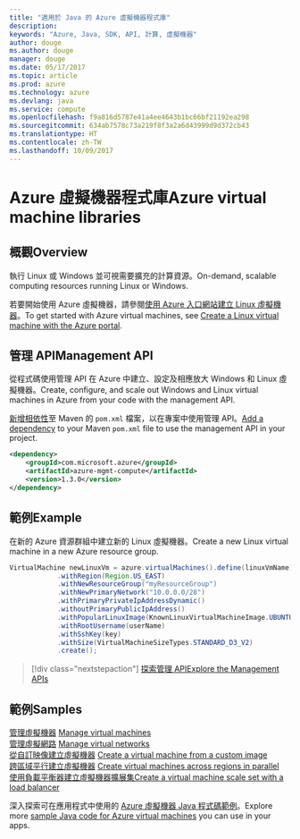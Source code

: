 ```yaml
---
title: "適用於 Java 的 Azure 虛擬機器程式庫"
description: 
keywords: "Azure, Java, SDK, API, 計算, 虛擬機器"
author: douge
ms.author: douge
manager: douge
ms.date: 05/17/2017
ms.topic: article
ms.prod: azure
ms.technology: azure
ms.devlang: java
ms.service: compute
ms.openlocfilehash: f9a816d5787e41a4ee4643b1bc66bf21192ea298
ms.sourcegitcommit: 634ab7578c73a219f8f3a2a6d43999d9d372cb43
ms.translationtype: HT
ms.contentlocale: zh-TW
ms.lasthandoff: 10/09/2017
---
```

# <a name="azure-virtual-machine-libraries"></a><span data-ttu-id="3d78b-103">Azure 虛擬機器程式庫</span><span class="sxs-lookup"><span data-stu-id="3d78b-103">Azure virtual machine libraries</span></span>

## <a name="overview"></a><span data-ttu-id="3d78b-104">概觀</span><span class="sxs-lookup"><span data-stu-id="3d78b-104">Overview</span></span>

<span data-ttu-id="3d78b-105">執行 Linux 或 Windows 並可視需要擴充的計算資源。</span><span class="sxs-lookup"><span data-stu-id="3d78b-105">On-demand, scalable computing resources running Linux or Windows.</span></span>

<span data-ttu-id="3d78b-106">若要開始使用 Azure 虛擬機器，請參閱[使用 Azure 入口網站建立 Linux 虛擬機器](/azure/virtual-machines/linux/quick-create-portal)。</span><span class="sxs-lookup"><span data-stu-id="3d78b-106">To get started with Azure virtual machines, see [Create a Linux virtual machine with the Azure portal](/azure/virtual-machines/linux/quick-create-portal).</span></span>

## <a name="management-api"></a><span data-ttu-id="3d78b-107">管理 API</span><span class="sxs-lookup"><span data-stu-id="3d78b-107">Management API</span></span>

<span data-ttu-id="3d78b-108">從程式碼使用管理 API 在 Azure 中建立、設定及相應放大 Windows 和 Linux 虛擬機器。</span><span class="sxs-lookup"><span data-stu-id="3d78b-108">Create, configure, and scale out Windows and Linux virtual machines in Azure from your code with the management API.</span></span>

<span data-ttu-id="3d78b-109">[新增相依性](https://maven.apache.org/guides/getting-started/index.html#How_do_I_use_external_dependencies)至 Maven 的 `pom.xml` 檔案，以在專案中使用管理 API。</span><span class="sxs-lookup"><span data-stu-id="3d78b-109">[Add a dependency](https://maven.apache.org/guides/getting-started/index.html#How_do_I_use_external_dependencies) to your Maven `pom.xml` file to use the management API in your project.</span></span>  

```XML
<dependency>
    <groupId>com.microsoft.azure</groupId>
    <artifactId>azure-mgmt-compute</artifactId>
    <version>1.3.0</version>
</dependency>
```   


## <a name="example"></a><span data-ttu-id="3d78b-110">範例</span><span class="sxs-lookup"><span data-stu-id="3d78b-110">Example</span></span>

<span data-ttu-id="3d78b-111">在新的 Azure 資源群組中建立新的 Linux 虛擬機器。</span><span class="sxs-lookup"><span data-stu-id="3d78b-111">Create a new Linux virtual machine in a new Azure resource group.</span></span>

```java
VirtualMachine newLinuxVm = azure.virtualMachines().define(linuxVmName)
            .withRegion(Region.US_EAST)
            .withNewResourceGroup("myResourceGroup")
            .withNewPrimaryNetwork("10.0.0.0/28")
            .withPrimaryPrivateIpAddressDynamic()
            .withoutPrimaryPublicIpAddress()
            .withPopularLinuxImage(KnownLinuxVirtualMachineImage.UBUNTU_SERVER_16_04_LTS)
            .withRootUsername(userName)
            .withSshKey(key)
            .withSize(VirtualMachineSizeTypes.STANDARD_D3_V2)
            .create();
```

> [!div class="nextstepaction"]
> [<span data-ttu-id="3d78b-112">探索管理 API</span><span class="sxs-lookup"><span data-stu-id="3d78b-112">Explore the Management APIs</span></span>](/java/api/overview/azure/virtualmachines/managementapi)


## <a name="samples"></a><span data-ttu-id="3d78b-113">範例</span><span class="sxs-lookup"><span data-stu-id="3d78b-113">Samples</span></span>

<span data-ttu-id="3d78b-114">[管理虛擬機器][1] </span><span class="sxs-lookup"><span data-stu-id="3d78b-114">[Manage virtual machines][1] </span></span>  
<span data-ttu-id="3d78b-115">[管理虛擬網路][6] </span><span class="sxs-lookup"><span data-stu-id="3d78b-115">[Manage virtual networks][6] </span></span>  
<span data-ttu-id="3d78b-116">[從自訂映像建立虛擬機器][2] </span><span class="sxs-lookup"><span data-stu-id="3d78b-116">[Create a virtual machine from a custom image][2] </span></span>  
<span data-ttu-id="3d78b-117">[跨區域平行建立虛擬機器][5]  </span><span class="sxs-lookup"><span data-stu-id="3d78b-117">[Create virtual machines across regions in parallel][5]  </span></span>  
<span data-ttu-id="3d78b-118">[使用負載平衡器建立虛擬機器擴展集][7]</span><span class="sxs-lookup"><span data-stu-id="3d78b-118">[Create a virtual machine scale set with a load balancer][7]</span></span>    

[1]: ../docs-ref-conceptual/java-sdk-manage-virtual-machines.md
[2]: https://azure.microsoft.com/resources/samples/managed-disk-java-create-virtual-machine-using-custom-image/
[5]: ../docs-ref-conceptual/java-sdk-virtual-machines-in-parallel.md
[6]: ../docs-ref-conceptual/java-sdk-manage-virtual-networks.md
[7]: ../docs-ref-conceptual/java-sdk-manage-vm-scalesets.md

<span data-ttu-id="3d78b-119">深入探索可在應用程式中使用的 [Azure 虛擬機器 Java 程式碼範例](https://azure.microsoft.com/resources/samples/?platform=java&term=VM)。</span><span class="sxs-lookup"><span data-stu-id="3d78b-119">Explore more [sample Java code for Azure virtual machines](https://azure.microsoft.com/resources/samples/?platform=java&term=VM) you can use in your apps.</span></span>